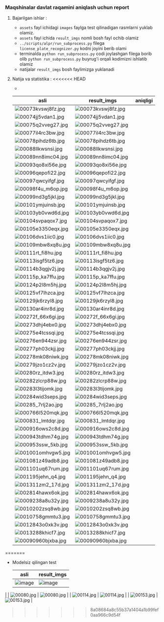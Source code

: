 ### Maqshinalar davlat raqamini aniqlash uchun report

1. Bajarilgan ishlar :
    - `assets` fayl ichidagi `images` faylga test qilinadigan rasmlarni yuklab olamiz.
    - `assets` fayl ichida `result_imgs` nomli bosh fayl ochib olamiz
    - `../scripts/alpr/run_subprocess.py` filega `license_plate_recognizer.py` kodni joyini berib olami
    - terminalda `python run_subprocess.py` codi joylashgan filega borib olib `python run_subprocess.py` buyrug'i orqali
      kodimizni ishlatib olamiz
    - natijalar `result_imgs` bosh faylimizga yuklanadi
2. Natija va statistika :
<<<<<<< HEAD

    -

   | asli                                                              | result_imgs                                                           | aniqligi | 
   |-------------------------------------------------------------------|-----------------------------------------------------------------------|----------|
   | ![00073kvswj8fz.jpg](..%2Fdata%2F839_problem%2F00073kvswj8fz.jpg) | ![00073kvswj8fz.jpg](..%2Fdata%2F839_result_imgs%2F00073kvswj8fz.jpg) |          |
   | ![00074jj5vdan1.jpg](..%2Fdata%2F839_problem%2F00074jj5vdan1.jpg) | ![00074jj5vdan1.jpg](..%2Fdata%2F839_result_imgs%2F00074jj5vdan1.jpg) |          |
   | ![00075q2vveg27.jpg](..%2Fdata%2F839_problem%2F00075q2vveg27.jpg) | ![00075q2vveg27.jpg](..%2Fdata%2F839_result_imgs%2F00075q2vveg27.jpg) |          |
   | ![00077il4rc3bw.jpg](..%2Fdata%2F839_problem%2F00077il4rc3bw.jpg) | ![00077il4rc3bw.jpg](..%2Fdata%2F839_result_imgs%2F00077il4rc3bw.jpg) |          |
   | ![00078pihdz6tb.jpg](..%2Fdata%2F839_problem%2F00078pihdz6tb.jpg) | ![00078pihdz6tb.jpg](..%2Fdata%2F839_result_imgs%2F00078pihdz6tb.jpg) |          |
   | ![00088llkwsnsi.jpg](..%2Fdata%2F839_problem%2F00088llkwsnsi.jpg) | ![00088llkwsnsi.jpg](..%2Fdata%2F839_result_imgs%2F00088llkwsnsi.jpg) |          |
   | ![00089nn8imc04.jpg](..%2Fdata%2F839_problem%2F00089nn8imc04.jpg) | ![00089nn8imc04.jpg](..%2Fdata%2F839_result_imgs%2F00089nn8imc04.jpg) |          |
   | ![00093qo8xi56e.jpg](..%2Fdata%2F839_problem%2F00093qo8xi56e.jpg) | ![00093qo8xi56e.jpg](..%2Fdata%2F839_result_imgs%2F00093qo8xi56e.jpg) |          |
   | ![00096qepofi22.jpg](..%2Fdata%2F839_problem%2F00096qepofi22.jpg) | ![00096qepofi22.jpg](..%2Fdata%2F839_result_imgs%2F00096qepofi22.jpg) |          |
   | ![00097qwcyifgf.jpg](..%2Fdata%2F839_problem%2F00097qwcyifgf.jpg) | ![00097qwcyifgf.jpg](..%2Fdata%2F839_result_imgs%2F00097qwcyifgf.jpg) |          |
   | ![00098f4u_m6op.jpg](..%2Fdata%2F839_problem%2F00098f4u_m6op.jpg) | ![00098f4u_m6op.jpg](..%2Fdata%2F839_result_imgs%2F00098f4u_m6op.jpg) |          |
   | ![00099nd3g5jkl.jpg](..%2Fdata%2F839_problem%2F00099nd3g5jkl.jpg) | ![00099nd3g5jkl.jpg](..%2Fdata%2F839_result_imgs%2F00099nd3g5jkl.jpg) |          |
   | ![00101ymjuinsb.jpg](..%2Fdata%2F839_problem%2F00101ymjuinsb.jpg) | ![00101ymjuinsb.jpg](..%2Fdata%2F839_result_imgs%2F00101ymjuinsb.jpg) |          |
   | ![00103yb0vwd6d.jpg](..%2Fdata%2F839_problem%2F00103yb0vwd6d.jpg) | ![00103yb0vwd6d.jpg](..%2Fdata%2F839_result_imgs%2F00103yb0vwd6d.jpg) |          |
   | ![00104svpaqox7.jpg](..%2Fdata%2F839_problem%2F00104svpaqox7.jpg) | ![00104svpaqox7.jpg](..%2Fdata%2F839_result_imgs%2F00104svpaqox7.jpg) |          |
   | ![00105e3350eqx.jpg](..%2Fdata%2F839_problem%2F00105e3350eqx.jpg) | ![00105e3350eqx.jpg](..%2Fdata%2F839_result_imgs%2F00105e3350eqx.jpg) |          |
   | ![00106dvs1iic0.jpg](..%2Fdata%2F839_problem%2F00106dvs1iic0.jpg) | ![00106dvs1iic0.jpg](..%2Fdata%2F839_result_imgs%2F00106dvs1iic0.jpg) |          |
   | ![00109mbw8xq8u.jpg](..%2Fdata%2F839_problem%2F00109mbw8xq8u.jpg) | ![00109mbw8xq8u.jpg](..%2Fdata%2F839_result_imgs%2F00109mbw8xq8u.jpg) |          |
   | ![00111rt_fi8hu.jpg](..%2Fdata%2F839_problem%2F00111rt_fi8hu.jpg) | ![00111rt_fi8hu.jpg](..%2Fdata%2F839_result_imgs%2F00111rt_fi8hu.jpg) |          |
   | ![00113isgf5tz6.jpg](..%2Fdata%2F839_problem%2F00113isgf5tz6.jpg) | ![00113isgf5tz6.jpg](..%2Fdata%2F839_result_imgs%2F00113isgf5tz6.jpg) |          |
   | ![00114b3qgjv2j.jpg](..%2Fdata%2F839_problem%2F00114b3qgjv2j.jpg) | ![00114b3qgjv2j.jpg](..%2Fdata%2F839_result_imgs%2F00114b3qgjv2j.jpg) |          |
   | ![00115p_ka7ffu.jpg](..%2Fdata%2F839_problem%2F00115p_ka7ffu.jpg) | ![00115p_ka7ffu.jpg](..%2Fdata%2F839_result_imgs%2F00115p_ka7ffu.jpg) |          |
   | ![00124p2l8m5hj.jpg](..%2Fdata%2F839_problem%2F00124p2l8m5hj.jpg) | ![00124p2l8m5hj.jpg](..%2Fdata%2F839_result_imgs%2F00124p2l8m5hj.jpg) |          |
   | ![00125vf7lhzca.jpg](..%2Fdata%2F839_problem%2F00125vf7lhzca.jpg) | ![00125vf7lhzca.jpg](..%2Fdata%2F839_result_imgs%2F00125vf7lhzca.jpg) |          |
   | ![00129jk6rzyl8.jpg](..%2Fdata%2F839_problem%2F00129jk6rzyl8.jpg) | ![00129jk6rzyl8.jpg](..%2Fdata%2F839_result_imgs%2F00129jk6rzyl8.jpg) |          |
   | ![00130ar4inr8d.jpg](..%2Fdata%2F839_problem%2F00130ar4inr8d.jpg) | ![00130ar4inr8d.jpg](..%2Fdata%2F839_result_imgs%2F00130ar4inr8d.jpg) |          |
   | ![00272f_66x6gi.jpg](..%2Fdata%2F839_problem%2F00272f_66x6gi.jpg) | ![00272f_66x6gi.jpg](..%2Fdata%2F839_result_imgs%2F00272f_66x6gi.jpg) |          |
   | ![00273dhj4ebx0.jpg](..%2Fdata%2F839_problem%2F00273dhj4ebx0.jpg) | ![00273dhj4ebx0.jpg](..%2Fdata%2F839_result_imgs%2F00273dhj4ebx0.jpg) |          |
   | ![00275e4tcssqi.jpg](..%2Fdata%2F839_problem%2F00275e4tcssqi.jpg) | ![00275e4tcssqi.jpg](..%2Fdata%2F839_result_imgs%2F00275e4tcssqi.jpg) |          |
   | ![00276en944zsr.jpg](..%2Fdata%2F839_problem%2F00276en944zsr.jpg) | ![00276en944zsr.jpg](..%2Fdata%2F839_result_imgs%2F00276en944zsr.jpg) |          |
   | ![00277ph03ckjj.jpg](..%2Fdata%2F839_problem%2F00277ph03ckjj.jpg) | ![00277ph03ckjj.jpg](..%2Fdata%2F839_result_imgs%2F00277ph03ckjj.jpg) |          |
   | ![00278mk08niwk.jpg](..%2Fdata%2F839_problem%2F00278mk08niwk.jpg) | ![00278mk08niwk.jpg](..%2Fdata%2F839_result_imgs%2F00278mk08niwk.jpg) |          |
   | ![00279jzo1cz2v.jpg](..%2Fdata%2F839_problem%2F00279jzo1cz2v.jpg) | ![00279jzo1cz2v.jpg](..%2Fdata%2F839_result_imgs%2F00279jzo1cz2v.jpg) |          |
   | ![00280rz_itdw3.jpg](..%2Fdata%2F839_problem%2F00280rz_itdw3.jpg) | ![00280rz_itdw3.jpg](..%2Fdata%2F839_result_imgs%2F00280rz_itdw3.jpg) |          |
   | ![00282zlcrp88w.jpg](..%2Fdata%2F839_problem%2F00282zlcrp88w.jpg) | ![00282zlcrp88w.jpg](..%2Fdata%2F839_result_imgs%2F00282zlcrp88w.jpg) |          |
   | ![00283l3tijomk.jpg](..%2Fdata%2F839_problem%2F00283l3tijomk.jpg) | ![00283l3tijomk.jpg](..%2Fdata%2F839_result_imgs%2F00283l3tijomk.jpg) |          |
   | ![00284wid3seps.jpg](..%2Fdata%2F839_problem%2F00284wid3seps.jpg) | ![00284wid3seps.jpg](..%2Fdata%2F839_result_imgs%2F00284wid3seps.jpg) |          |
   | ![00285_7rlj2ao.jpg](..%2Fdata%2F839_problem%2F00285_7rlj2ao.jpg) | ![00285_7rlj2ao.jpg](..%2Fdata%2F839_result_imgs%2F00285_7rlj2ao.jpg) |          |
   | ![000766l520mqk.jpg](..%2Fdata%2F839_problem%2F000766l520mqk.jpg) | ![000766l520mqk.jpg](..%2Fdata%2F839_result_imgs%2F000766l520mqk.jpg) |          |
   | ![000831_lmtdqr.jpg](..%2Fdata%2F839_problem%2F000831_lmtdqr.jpg) | ![000831_lmtdqr.jpg](..%2Fdata%2F839_result_imgs%2F000831_lmtdqr.jpg) |          |
   | ![000916ows2c8d.jpg](..%2Fdata%2F839_problem%2F000916ows2c8d.jpg) | ![000916ows2c8d.jpg](..%2Fdata%2F839_result_imgs%2F000916ows2c8d.jpg) |          |
   | ![000943tdhm74g.jpg](..%2Fdata%2F839_problem%2F000943tdhm74g.jpg) | ![000943tdhm74g.jpg](..%2Fdata%2F839_result_imgs%2F000943tdhm74g.jpg) |          |
   | ![000953ssw_5kb.jpg](..%2Fdata%2F839_problem%2F000953ssw_5kb.jpg) | ![000953ssw_5kb.jpg](..%2Fdata%2F839_result_imgs%2F000953ssw_5kb.jpg) |          |
   | ![001001omhvgw5.jpg](..%2Fdata%2F839_problem%2F001001omhvgw5.jpg) | ![001001omhvgw5.jpg](..%2Fdata%2F839_result_imgs%2F001001omhvgw5.jpg) |          |
   | ![001081z49adb8.jpg](..%2Fdata%2F839_problem%2F001081z49adb8.jpg) | ![001081z49adb8.jpg](..%2Fdata%2F839_result_imgs%2F001081z49adb8.jpg) |          |
   | ![001101uq67rum.jpg](..%2Fdata%2F839_problem%2F001101uq67rum.jpg) | ![001101uq67rum.jpg](..%2Fdata%2F839_result_imgs%2F001101uq67rum.jpg) |          |
   | ![001195jehn_q4.jpg](..%2Fdata%2F839_problem%2F001195jehn_q4.jpg) | ![001195jehn_q4.jpg](..%2Fdata%2F839_result_imgs%2F001195jehn_q4.jpg) |          |
   | ![001311zm2_17d.jpg](..%2Fdata%2F839_problem%2F001311zm2_17d.jpg) | ![001311zm2_17d.jpg](..%2Fdata%2F839_result_imgs%2F001311zm2_17d.jpg) |          |
   | ![002814hawx6ok.jpg](..%2Fdata%2F839_problem%2F002814hawx6ok.jpg) | ![002814hawx6ok.jpg](..%2Fdata%2F839_result_imgs%2F002814hawx6ok.jpg) |          |
   | ![0009238a8u32y.jpg](..%2Fdata%2F839_problem%2F0009238a8u32y.jpg) | ![0009238a8u32y.jpg](..%2Fdata%2F839_result_imgs%2F0009238a8u32y.jpg) |          |
   | ![0010202zsq8wb.jpg](..%2Fdata%2F839_problem%2F0010202zsq8wb.jpg) | ![0010202zsq8wb.jpg](..%2Fdata%2F839_result_imgs%2F0010202zsq8wb.jpg) |          |
   | ![0010758gmmtu3.jpg](..%2Fdata%2F839_problem%2F0010758gmmtu3.jpg) | ![0010758gmmtu3.jpg](..%2Fdata%2F839_result_imgs%2F0010758gmmtu3.jpg) |          |
   | ![0012843o0xk3v.jpg](..%2Fdata%2F839_problem%2F0012843o0xk3v.jpg) | ![0012843o0xk3v.jpg](..%2Fdata%2F839_result_imgs%2F0012843o0xk3v.jpg) |          |
   | ![0013288khicf7.jpg](..%2Fdata%2F839_problem%2F0013288khicf7.jpg) | ![0013288khicf7.jpg](..%2Fdata%2F839_result_imgs%2F0013288khicf7.jpg) |          |
   | ![00090960bjxba.jpg](..%2Fdata%2F839_problem%2F00090960bjxba.jpg) | ![00090960bjxba.jpg](..%2Fdata%2F839_result_imgs%2F00090960bjxba.jpg) |          |
=======
   - Modelsiz qilingan test
   
      | asli                                           | result_imgs                                         |
      |------------------------------------------------|-----------------------------------------------------|
      | ![image](https://github.com/cradle-uz/traffic_laws/assets/106407386/67951ee9-f871-4aeb-8695-c621912c2599) | ![image](https://github.com/cradle-uz/traffic_laws/assets/106407386/03e481ac-f444-4d3d-8110-9aa89365d399)
 |
      | ![00080.jpg](..%2Fassets%2Fimages%2F00080.jpg) | ![00080.jpg](..%2Fassets%2Fresult_imgs%2F00080.jpg) |
      | ![00114.jpg](..%2Fassets%2Fimages%2F00114.jpg) |   ![00114.jpg](..%2Fassets%2Fresult_imgs%2F00114.jpg)                                                  |
      | ![00153.jpg](..%2Fassets%2Fimages%2F00153.jpg) |   ![00153.jpg](..%2Fassets%2Fresult_imgs%2F00153.jpg)                                                  |
>>>>>>> 8a08684a8c55b37a1404a1b99fef0aa966c9d54f


